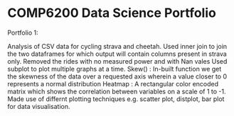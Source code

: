 COMP6200 Data Science Portfolio 
===

Portfolio 1:

Analysis of CSV data for cycling strava and cheetah. Used inner join to join the two dataframes for which output will contain columns present in strava only.
Removed the rides with no measured power and with Nan vales
Used subplot to plot multiple graphs at a time.
Skew() : In-built function we get the skewness of the data over a requested axis wherein a value closer to 0 represents a normal distribution
Heatmap : A rectangular color encoded matrix which shows the correlation between variables on a scale of 1 to -1.
Made use of differnt plotting techniques e.g. scatter plot, distplot, bar plot for data visualisation.